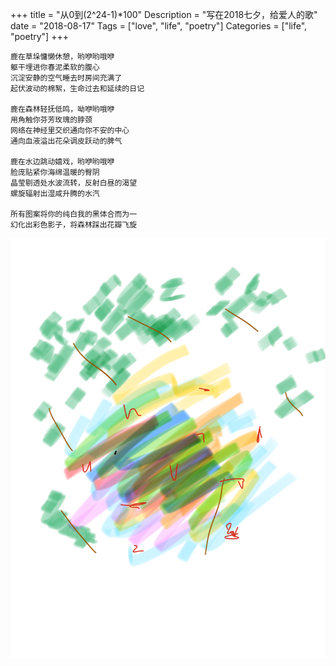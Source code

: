 +++
title = "从0到(2^24-1)*100"
Description = "写在2018七夕，给爱人的歌"
date = "2018-08-17"
Tags = ["love", "life", "poetry"]
Categories = ["life", "poetry"]
+++

```text
鹿在草垛慵懒休憩，哟咿哟哦咿
躯干埋进你春泥柔软的腹心
沉淀安静的空气睡去时房间充满了
起伏波动的棉絮，生命过去和延续的日记

鹿在森林轻抚低鸣，呦咿哟哦咿
用角触你芬芳玫瑰的脖颈
网络在神经里交织通向你不安的中心
通向血液溢出花朵调皮跃动的脾气

鹿在水边跳动嬉戏，哟咿哟哦咿
脸庞贴紧你海绵温暖的臀阴
晶莹剔透处水波流转，反射白昼的渴望
螺旋辐射出湿咸升腾的水汽

所有图案将你的纯白我的黑体合而为一
幻化出彩色影子，将森林踩出花瓣飞旋
```

![](https://raw.githubusercontent.com/unkcpz/images/master/zpcknu-blog/deer-colors.jpg)
